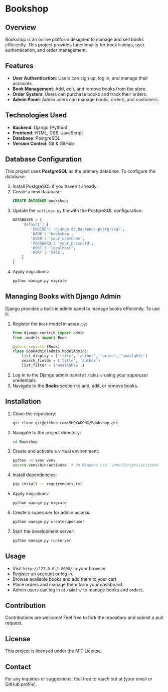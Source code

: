# Bookshop

## Overview
Bookshop is an online platform designed to manage and sell books efficiently. This project provides functionality for book listings, user authentication, and order management.

## Features
- **User Authentication**: Users can sign up, log in, and manage their accounts.
- **Book Management**: Add, edit, and remove books from the store.
- **Order System**: Users can purchase books and track their orders.
- **Admin Panel**: Admin users can manage books, orders, and customers.

## Technologies Used
- **Backend**: Django (Python)
- **Frontend**: HTML, CSS, JavaScript
- **Database**: PostgreSQL
- **Version Control**: Git & GitHub

## Database Configuration
This project uses **PostgreSQL** as the primary database. To configure the database:
1. Install PostgreSQL if you haven't already.
2. Create a new database:
   ```sql
   CREATE DATABASE bookshop;
   ```
3. Update the `settings.py` file with the PostgreSQL configuration:
   ```python
   DATABASES = {
       'default': {
           'ENGINE': 'django.db.backends.postgresql',
           'NAME': 'bookshop',
           'USER': 'your_username',
           'PASSWORD': 'your_password',
           'HOST': 'localhost',
           'PORT': '5432',
       }
   }
   ```
4. Apply migrations:
   ```bash
   python manage.py migrate
   ```

## Managing Books with Django Admin
Django provides a built-in admin panel to manage books efficiently. To use it:
1. Register the `Book` model in `admin.py`:
   ```python
   from django.contrib import admin
   from .models import Book

   @admin.register(Book)
   class BookAdmin(admin.ModelAdmin):
       list_display = ('title', 'author', 'price', 'available')
       search_fields = ('title', 'author')
       list_filter = ('available',)
   ```
2. Log in to the Django admin panel at `/admin/` using your superuser credentials.
3. Navigate to the **Books** section to add, edit, or remove books.

## Installation
1. Clone the repository:
   ```bash
   git clone git@github.com:SHOXAKONG/Bookshop.git
   ```
2. Navigate to the project directory:
   ```bash
   cd Bookshop
   ```
3. Create and activate a virtual environment:
   ```bash
   python -m venv venv
   source venv/bin/activate  # On Windows use `venv\Scripts\activate`
   ```
4. Install dependencies:
   ```bash
   pip install -r requirements.txt
   ```
5. Apply migrations:
   ```bash
   python manage.py migrate
   ```
6. Create a superuser for admin access:
   ```bash
   python manage.py createsuperuser
   ```
7. Start the development server:
   ```bash
   python manage.py runserver
   ```

## Usage
- Visit `http://127.0.0.1:8000/` in your browser.
- Register an account or log in.
- Browse available books and add them to your cart.
- Place orders and manage them from your dashboard.
- Admin users can log in at `/admin/` to manage books and orders.

## Contribution
Contributions are welcome! Feel free to fork the repository and submit a pull request.

## License
This project is licensed under the MIT License.

## Contact
For any inquiries or suggestions, feel free to reach out at [your email or GitHub profile].
